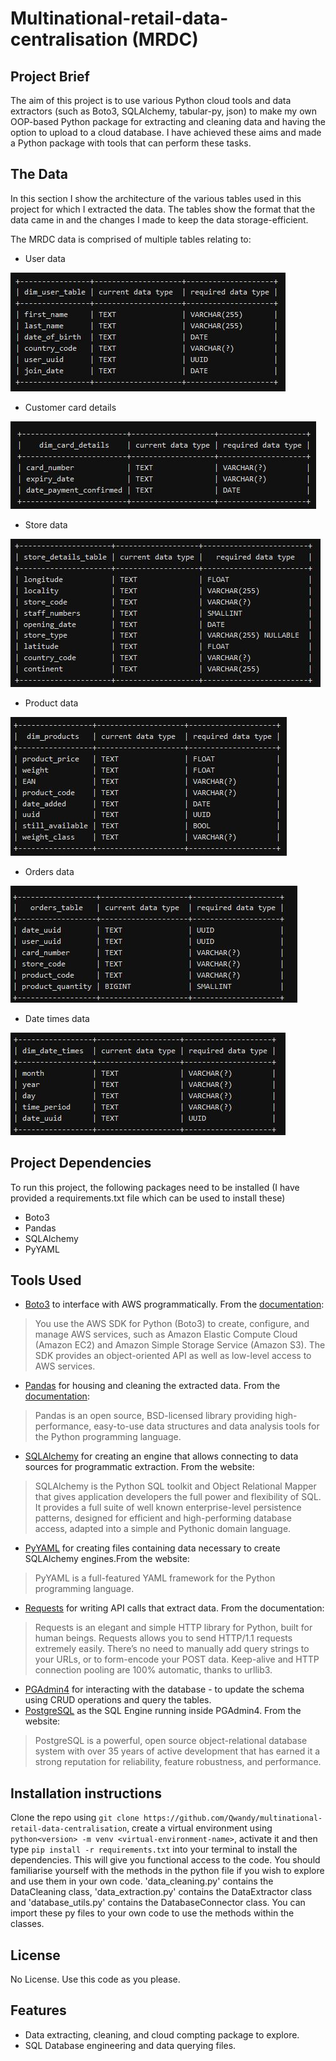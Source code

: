 # Multinational-retail-data-centralisation (MRDC)

## Project Brief

The aim of this project is to use various Python cloud tools and data extractors (such as Boto3, SQLAlchemy, tabular-py, json) to make my own OOP-based Python package for extracting and cleaning data and having the option to upload to a cloud database. I have achieved these aims and made a Python package with tools that can perform these tasks.

## The Data

In this section I show the architecture of the various tables used in this project for which I extracted the data. The tables show the format that the data came in and the changes I made to keep the data storage-efficient.

The MRDC data is comprised of multiple tables relating to:
- User data 

![Alt text](users_data.JPG)

- Customer card details

![Alt text](card_data.JPG)

- Store data

![Alt text](store_data.JPG)

- Product data

![Alt text](products_data.JPG)

- Orders data

![Alt text](orders_data.JPG)

- Date times data

![Alt text](date_times_data.JPG)

## Project Dependencies
To run this project, the following packages need to be installed (I have provided a requirements.txt file which can be used to install these)
- Boto3 
- Pandas 
- SQLAlchemy 
- PyYAML 


## Tools Used
- [Boto3](https://aws.amazon.com/sdk-for-python/) to interface with AWS programmatically. From the [documentation](https://boto3.amazonaws.com/v1/documentation/api/latest/index.html):
> You use the AWS SDK for Python (Boto3) to create, configure, and manage AWS services, such as Amazon Elastic  Compute Cloud (Amazon EC2) and Amazon Simple Storage Service (Amazon S3). The SDK provides an object-oriented API as well as low-level access to AWS services.
- [Pandas](https://pandas.pydata.org/) for housing and cleaning the extracted data. From the [documentation](https://pandas.pydata.org/docs/):
> Pandas is an open source, BSD-licensed library providing high-performance, easy-to-use data structures and data analysis tools for the Python programming language.
- [SQLAlchemy](https://www.sqlalchemy.org/) for creating an engine that allows connecting to data sources for programmatic extraction. From the website:
> SQLAlchemy is the Python SQL toolkit and Object Relational Mapper that gives application developers the full power and flexibility of SQL. It provides a full suite of well known enterprise-level persistence patterns, designed for efficient and high-performing database access, adapted into a simple and Pythonic domain language.
- [PyYAML](https://pyyaml.org/) for creating files containing data necessary to create SQLAlchemy engines.From the website:
>PyYAML is a full-featured YAML framework for the Python programming language.
- [Requests](https://requests.readthedocs.io/en/latest/) for writing API calls that extract data. From the documentation:
> Requests is an elegant and simple HTTP library for Python, built for human beings. Requests allows you to send HTTP/1.1 requests extremely easily. There’s no need to manually add query strings to your URLs, or to form-encode your POST data. Keep-alive and HTTP connection pooling are 100% automatic, thanks to urllib3.
- [PGAdmin4](https://www.pgadmin.org/) for interacting with the database - to update the schema using CRUD operations and query the tables.
- [PostgreSQL](https://www.postgresql.org/) as the SQL Engine running inside PGAdmin4. From the website:
> PostgreSQL is a powerful, open source object-relational database system with over 35 years of active development that has earned it a strong reputation for reliability, feature robustness, and performance. 

## Installation instructions

Clone the repo using `git clone https://github.com/Qwandy/multinational-retail-data-centralisation`, create a virtual environment using `python<version> -m venv <virtual-environment-name>`, activate it and then type `pip install -r requirements.txt` into your terminal to install the dependencies. This will give you functional access to the code. You should familiarise yourself with the methods in the python file if you wish to explore and use them in your own code. 'data_cleaning.py' contains the DataCleaning class, 'data_extraction.py' contains the DataExtractor class and 'database_utils.py' contains the DatabaseConnector class. You can import these py files to your own code to use the methods within the classes.

## License

No License. Use this code as you please.

## Features
- Data extracting, cleaning, and cloud compting package to explore.
- SQL Database engineering and data querying files.


